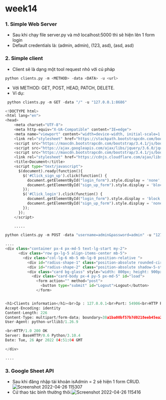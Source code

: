 # week14

### 1. Simple Web Server
- Sau khi chạy file server.py và mở localhost:5000 thì sẽ hiện lên 1 form login
- Default credentials là: (admin, admin), (123, asd), (asd, asd)



### 2. Simple client
- Client sẽ là dạng một tool request nhỏ với cú pháp
```python
python clients.py -m <METHOD> -data <DATA> -u <url>
```
- Với METHOD: GET, POST, HEAD, PATCH, DELETE.
- Ví dụ:
```python
 python clients.py -m GET -data "/" -u "127.0.0.1:8686"

<!DOCTYPE html>
<html lang="en">
<head>
    <meta charset="UTF-8">
    <meta http-equiv="X-UA-Compatible" content="IE=edge">
    <meta name="viewport" content="width=device-width, initial-scale=1.0">
    <link rel="stylesheet" href="https://stackpath.bootstrapcdn.com/bootstrap/4.3.1/css/bootstrap.min.css" integrity="sha384-ggOyR0iXCbMQv3Xipma34MD+dH/1fQ784/j6cY/iJTQUOhcWr7x9JvoRxT2MZw1T" crossorigin="anonymous">
    <script src="https://maxcdn.bootstrapcdn.com/bootstrap/3.4.1/js/bootstrap.min.js"></script>
    <script src="https://ajax.googleapis.com/ajax/libs/jquery/3.6.0/jquery.min.js"></script>
    <script src="https://maxcdn.bootstrapcdn.com/bootstrap/3.4.1/js/bootstrap.min.js"></script>
    <link rel="stylesheet" href="https://cdnjs.cloudflare.com/ajax/libs/font-awesome/5.15.1/css/all.min.css" integrity="sha512-+4zCK9k+qNFUR5X+cKL9EIR+ZOhtIloNl9GIKS57V1MyNsYpYcUrUeQc9vNfzsWfV28IaLL3i96P9sdNyeRssA==" crossorigin="anonymous" />
    <title>Document</title>
    <script type="text/javascript">
      $(document).ready(function(){
        $('#Click_sign_up').click(function() {
          document.getElementById("login_form").style.display = 'none';
          document.getElementById("sign_up_form").style.display = 'block';
        });
        $('#Click_login').click(function() {
          document.getElementById("login_form").style.display = 'block';
          document.getElementById("sign_up_form").style.display = 'none';
        });
      });
    </script>

    .....
```

```python
python clients.py -m POST -data "username=admin&password=admin" -u "127.0.0.1:8686"

....
<div class="container px-4 px-md-5 text-lg-start my-2">
      <div class="row gx-lg-5 align-items-center mb-5">
        <div class="col-lg-6 mb-5 mb-lg-0 position-relative ">
          <div id="radius-shape-1" class="position-absolute rounded-circle shadow-5-strong"></div>
          <div id="radius-shape-2" class="position-absolute shadow-5-strong"></div>
          <div class="card bg-glass" style="width: 800px; height: 900px;">
            <div class="card-body px-4 py-5 px-md-5" id="load">
              <form action="" method="post">
                <button type="submit" id="Logout">Logout</button>
              </form>


<h1>Clients information</h1><br>Ip : 127.0.0.1<br>Port: 54906<br>HTTP Request Method: POST<br>HTTP Request header: Host: 127.0.0.1:8686
Accept-Encoding: identity
Content-Length: 226
Content-Type: multipart/form-data; boundary=38a1ba00bf57b7d0218eeb45ea2e9f71
User-Agent: python-urllib3/1.26.9

<br>HTTP/1.0 200 OK
Server: BaseHTTP/0.6 Python/3.10.4
Date: Tue, 26 Apr 2022 04:51:04 GMT

</div>

....
```

### 3. Google Sheet API

- Sau khi đăng nhập tài khoản isAdmin = 2 sẽ hiện 1 form CRUD.
![Screenshot 2022-04-26 115307](https://i.imgur.com/hVktocU.png)
- Cứ thao tác bình thường thôi.![Screenshot 2022-04-26 115416](https://i.imgur.com/Wpe8iFt.png)


